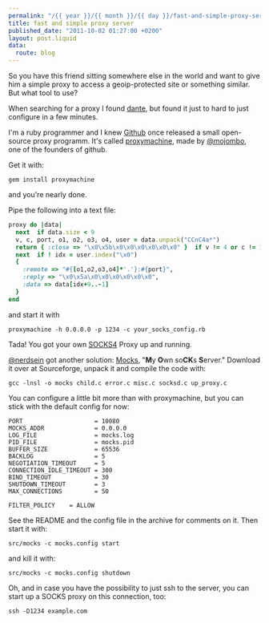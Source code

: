 ```yaml
---
permalink: "/{{ year }}/{{ month }}/{{ day }}/fast-and-simple-proxy-server"
title: fast and simple proxy server
published_date: "2011-10-02 01:27:00 +0200"
layout: post.liquid
data:
  route: blog
---
```

So you have this friend sitting somewhere else in the world and want to give him a simple proxy to access a geoip-protected site or something similar.  But what tool to use?

When searching for a proxy I found [dante](http://www.inet.no/dante/), but found it just to hard to just configure in a few minutes.

I'm a ruby programmer and I knew [Github](https://github.com) once released a small open-source proxy programm.
It's called [proxymachine](https://github.com/mojombo/proxymachine), made by [@mojombo](https://github.com/mojombo/), one of the founders of github.

Get it with:

    gem install proxymachine

and you're nearly done.

Pipe the following into a text file:

~~~ruby
proxy do |data|
  next  if data.size < 9
  v, c, port, o1, o2, o3, o4, user = data.unpack("CCnC4a*")
  return { :close => "\x0\x5b\x0\x0\x0\x0\x0\x0" }  if v != 4 or c != 1
  next  if ! idx = user.index("\x0")
  {
    :remote => "#{[o1,o2,o3,o4]*'.'}:#{port}",
    :reply => "\x0\x5a\x0\x0\x0\x0\x0\x0",
    :data => data[idx+9..-1]
  }
end
~~~

and start it with

```
proxymachine -h 0.0.0.0 -p 1234 -c your_socks_config.rb
```

Tada! You got your own [SOCKS4](http://en.wikipedia.org/wiki/SOCKS#SOCKS4) Proxy up and running.

[@nerdsein](https://twitter.com/#!/nerdsein/status/120258441041297409) got another solution: [Mocks](http://sourceforge.net/projects/mocks/), "**M**y **O**wn so**CK**s **S**erver."
Download it over at Sourceforge, unpack it and compile the code with:

```
gcc -lnsl -o mocks child.c error.c misc.c socksd.c up_proxy.c
```

You can configure a little bit more than with proxymachine, but you can stick with the default config for now:

```
PORT                    = 10080
MOCKS_ADDR              = 0.0.0.0
LOG_FILE                = mocks.log
PID_FILE                = mocks.pid
BUFFER_SIZE             = 65536
BACKLOG                 = 5
NEGOTIATION_TIMEOUT     = 5
CONNECTION_IDLE_TIMEOUT = 300
BIND_TIMEOUT            = 30
SHUTDOWN_TIMEOUT        = 3
MAX_CONNECTIONS         = 50

FILTER_POLICY    = ALLOW
```

See the README and the config file in the archive for comments on it. Then start it with:

```
src/mocks -c mocks.config start
```

and kill it with:

```
src/mocks -c mocks.config shutdown
```

Oh, and in case you have the possibility to just ssh to the server, you can start up a SOCKS proxy on this connection, too:

```
ssh -D1234 example.com
```
